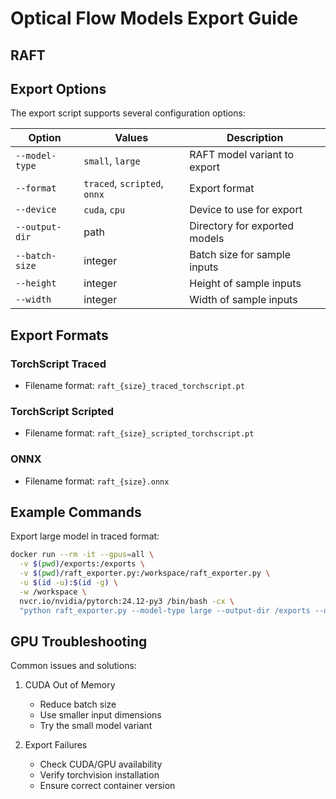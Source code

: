 # Optical Flow Models Export Guide

## RAFT
## Export Options

The export script supports several configuration options:

| Option | Values | Description |
|--------|---------|-------------|
| `--model-type` | `small`, `large` | RAFT model variant to export |
| `--format` | `traced`, `scripted`, `onnx` | Export format |
| `--device` | `cuda`, `cpu` | Device to use for export |
| `--output-dir` | path | Directory for exported models |
| `--batch-size` | integer | Batch size for sample inputs |
| `--height` | integer | Height of sample inputs |
| `--width` | integer | Width of sample inputs |

## Export Formats
### TorchScript Traced
- Filename format: `raft_{size}_traced_torchscript.pt`

### TorchScript Scripted
- Filename format: `raft_{size}_scripted_torchscript.pt`

### ONNX
- Filename format: `raft_{size}.onnx`

## Example Commands

Export large model in traced format:
```bash
docker run --rm -it --gpus=all \
  -v $(pwd)/exports:/exports \
  -v $(pwd)/raft_exporter.py:/workspace/raft_exporter.py \
  -u $(id -u):$(id -g) \
  -w /workspace \
  nvcr.io/nvidia/pytorch:24.12-py3 /bin/bash -cx \
  "python raft_exporter.py --model-type large --output-dir /exports --device cuda --format traced"
```

## GPU Troubleshooting
Common issues and solutions:
1. CUDA Out of Memory
   - Reduce batch size
   - Use smaller input dimensions
   - Try the small model variant

2. Export Failures
   - Check CUDA/GPU availability
   - Verify torchvision installation
   - Ensure correct container version
